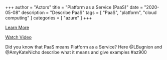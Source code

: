 +++
author = "Actors"
title = "Platform as a Service (PaaS)"
date = "2020-05-08"
description = "Describe PaaS"
tags = [
    "PaaS",
    "platform",
    "cloud computing"
]
categories = [
    "azure"
]
+++

[Learn More](https://jhand.dev/24)

[Watch Video](https://twitter.com/i/status/1260087309820624897)

Did you know that PaaS means Platform as a Service? Here @LBugnion and @AmyKateNicho describe what it means and give examples #az900